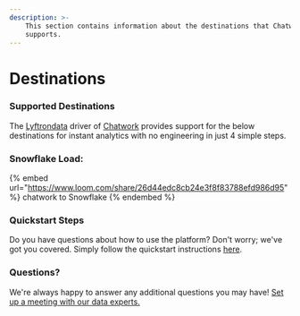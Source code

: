 ```yaml
---
description: >-
    This section contains information about the destinations that Chatwork
    supports.
---
```


# Destinations

### Supported Destinations

The [Lyftrondata](https://www.lyftrondata.com/) driver of [Chatwork](https://www.lyftrondata.com/integration/business-analytics/chatwork/) provides support for the below destinations for instant analytics with no engineering in just 4 simple steps.

### Snowflake Load:

{% embed url="https://www.loom.com/share/26d44edc8cb24e3f8f83788efd986d95" %}
chatwork to Snowflake
{% endembed %}

### Quickstart Steps

Do you have questions about how to use the platform? Don't worry; we've got you covered. Simply follow the quickstart instructions [here](README.md).

### Questions? <a href="#questions" id="questions"></a>

We're always happy to answer any additional questions you may have! [Set up a meeting with our data experts.](https://www.lyftrondata.com/book-a-meeting/)
